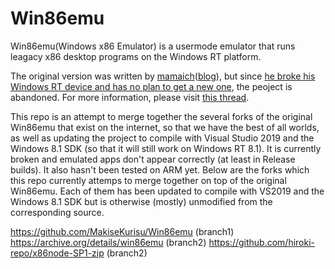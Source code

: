 Win86emu
========

Win86emu(Windows x86 Emulator) is a usermode emulator that runs leagacy x86 desktop programs on the Windows RT platform.

The original version was written by [mamaich](http://forum.xda-developers.com/member.php?u=224595)([blog](http://mamaich-eng.blogspot.ru/)), but since [he broke his Windows RT device and has no plan to get a new one](http://forum.xda-developers.com/showpost.php?p=49948525&postcount=392), the peoject is abandoned. For more information, please visit [this thread](http://forum.xda-developers.com/showthread.php?t=2095934).

This repo is an attempt to merge together the several forks of the original Win86emu that exist on the internet, so that we have the best of all worlds, as well as updating the project to compile with Visual Studio 2019 and the Windows 8.1 SDK (so that it will still work on Windows RT 8.1). It is currently broken and emulated apps don't appear correctly (at least in Release builds). It also hasn't been tested on ARM yet. Below are the forks which this repo currently attemps to merge together on top of the original Win86emu. Each of them has been updated to compile with VS2019 and the Windows 8.1 SDK but is otherwise (mostly) unmodified from the corresponding source. 

https://github.com/MakiseKurisu/Win86emu (branch1)
https://archive.org/details/win86emu (branch2)
https://github.com/hiroki-repo/x86node-SP1-zip (branch2)

